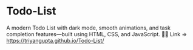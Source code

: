 # Todo-List
A modern Todo List with dark mode, smooth animations, and task completion features—built using HTML, CSS, and JavaScript. 🚀✅
Link => https://triyangupta.github.io/Todo-List/
